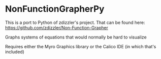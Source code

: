 NonFunctionGrapherPy
====================
This is a port to Python of zdizzler's project. That can be found here: https://github.com/zdizzler/Non-Function-Grapher

Graphs systems of equations that would normally be hard to visualize

Requires either the Myro Graphics library or the Calico IDE (in which that's included)

